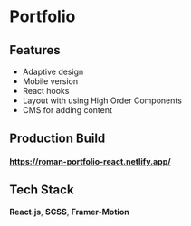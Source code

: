 # Portfolio


## Features

- Adaptive design
- Mobile version
- React hooks 
- Layout with using High Order Components
- CMS for adding content


## Production Build
#### https://roman-portfolio-react.netlify.app/


## Tech Stack

 **React.js**, **SCSS**, **Framer-Motion**


